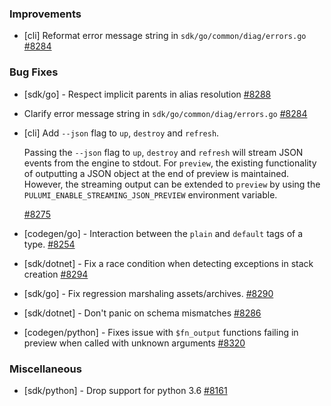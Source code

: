 ### Improvements

- [cli] Reformat error message string in `sdk/go/common/diag/errors.go`
  [#8284](https://github.com/pulumi/pulumi/pull/8284)

### Bug Fixes

- [sdk/go] - Respect implicit parents in alias resolution
  [#8288](https://github.com/pulumi/pulumi/pull/8288)

- Clarify error message string in `sdk/go/common/diag/errors.go`
  [#8284](https://github.com/pulumi/pulumi/pull/8284)

- [cli] Add `--json` flag to `up`, `destroy` and `refresh`.

  Passing the `--json` flag to `up`, `destroy` and `refresh` will stream JSON events from the engine to stdout.
  For `preview`, the existing functionality of outputting a JSON object at the end of preview is maintained.
  However, the streaming output can be extended to `preview` by using the `PULUMI_ENABLE_STREAMING_JSON_PREVIEW` environment variable.

  [#8275](https://github.com/pulumi/pulumi/pull/8275)

- [codegen/go] - Interaction between the `plain` and `default` tags of a type.
  [#8254](https://github.com/pulumi/pulumi/pull/8254)

- [sdk/dotnet] - Fix a race condition when detecting exceptions in stack creation
  [#8294](https://github.com/pulumi/pulumi/pull/8294)

- [sdk/go] - Fix regression marshaling assets/archives.
  [#8290](https://github.com/pulumi/pulumi/pull/8290)

- [sdk/dotnet] - Don't panic on schema mismatches
  [#8286](https://github.com/pulumi/pulumi/pull/8286)

- [codegen/python] - Fixes issue with `$fn_output` functions failing in
  preview when called with unknown arguments
  [#8320](https://github.com/pulumi/pulumi/pull/8320)

### Miscellaneous

- [sdk/python] - Drop support for python 3.6
  [#8161](https://github.com/pulumi/pulumi/pull/8161)
